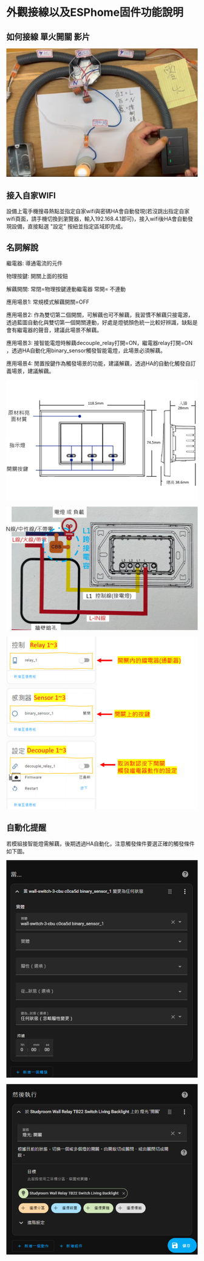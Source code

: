 # 外觀接線以及ESPhome固件功能說明 

## 如何接線 單火開關 影片
[![Watch the video](/wall_switch/image/161206.png)](https://youtu.be/nIwzP0SKw_I?si=D7bwWcenSq0n-hPO)

## 接入自家WIFI

設備上電手機搜尋熱點並指定自家wifi與密碼HA會自動發現(若沒跳出指定自家wifi頁面，請手機切換到瀏覽器，輸入192.168.4.1即可)，接入wifi後HA會自動發現設備，直接點選 "設定" 按紐並指定區域即完成。

## 名詞解說

繼電器: 導通電流的元件

物理按鍵: 開關上面的按鈕

解藕開關: 常閉=物理按鍵連動繼電器  常開= 不連動

應用場景1: 常規模式解藕開關=OFF

應用場景2: 作為雙切第二個開關，可解藕也可不解藕，我習慣不解藕只接電源，透過藍圖自動化與雙切第一個開關連動，好處是燈號顏色統一比較好辨識，缺點是會有繼電器的聲音，建議此場景不解藕。

應用場景3: 接智能電燈時解藕decouple_relay打開=ON，繼電器relay打開=ON ，透過HA自動化用binary_sensor觸發智能電燈，此場景必須解藕。

應用場景4: 閒置按鍵作為觸發場景的功能，建議解藕，透過HA的自動化觸發自訂義場景，建議解藕。 


![Mosquitto_broker](/wall_switch/image/161734.jpg)

![Mosquitto_broker](/wall_switch/image/162214.png)

![Mosquitto_broker](/wall_switch/image/121825.png)

## 自動化提醒

若模組接智能燈需解藕，後期透過HA自動化，注意觸發條件要選正確的觸發條件如下圖。


![Mosquitto_broker](/wall_switch/image/122930.png)

![Mosquitto_broker](/wall_switch/image/122957.png)

